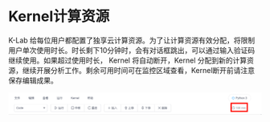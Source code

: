 # Kernel计算资源

K-Lab 给每位用户都配置了独享云计算资源。为了让计算资源有效分配，将限制用户单次使用时长。时长剩下10分钟时，会有对话框跳出，可以通过输入验证码继续使用。如果超过使用时长， Kernel 将自动断开，Kernel 分配到新的计算资源，继续开展分析工作。剩余可用时间可在监控区域查看，Kernel断开前请注意保存编辑成果。

![image description](/image/kernel-time.png)

